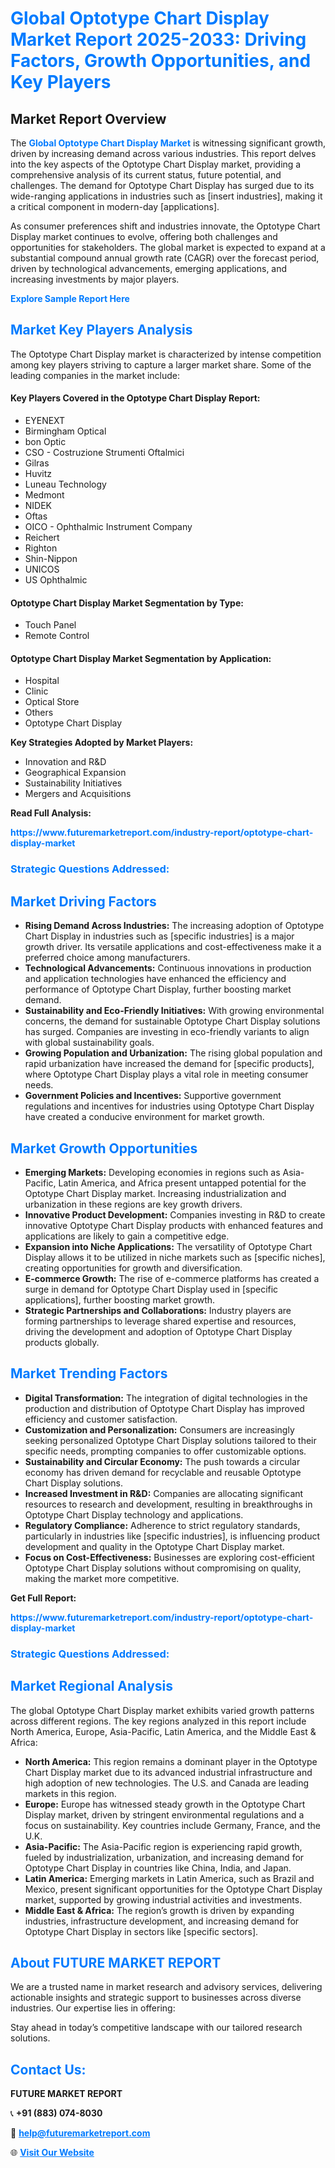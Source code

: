 <h1 style="color: #007BFF;">Global Optotype Chart Display Market Report 2025-2033: Driving Factors, Growth Opportunities, and Key Players</h1>

<section id="overview">
<h2>Market Report Overview</h2>
<p>The <a href="https://www.futuremarketreport.com/industry-report/optotype-chart-display-market" style="color: #007BFF; text-decoration: none;"><strong>Global Optotype Chart Display Market</strong></a> is witnessing significant growth, driven by increasing demand across various industries. This report delves into the key aspects of the Optotype Chart Display market, providing a comprehensive analysis of its current status, future potential, and challenges. The demand for Optotype Chart Display has surged due to its wide-ranging applications in industries such as [insert industries], making it a critical component in modern-day [applications].</p>
<p>As consumer preferences shift and industries innovate, the Optotype Chart Display market continues to evolve, offering both challenges and opportunities for stakeholders. The global market is expected to expand at a substantial compound annual growth rate (CAGR) over the forecast period, driven by technological advancements, emerging applications, and increasing investments by major players.</p>
</section>

<section id="overview">
<p><a href="https://www.futuremarketreport.com/request-sample/reportId=123377" style="color: #007BFF; text-decoration: none;"><strong>Explore Sample Report Here</strong></a></p>
</section>

<section id="key-players">
<h2 style="color: #007BFF;">Market Key Players Analysis</h2>
<p>The Optotype Chart Display market is characterized by intense competition among key players striving to capture a larger market share. Some of the leading companies in the market include:</p>
<h4>Key Players Covered in the Optotype Chart Display Report:</h4>
<ul><li>EYENEXT</li><li>Birmingham Optical</li><li>bon Optic</li><li>CSO - Costruzione Strumenti Oftalmici</li><li>Gilras</li><li>Huvitz</li><li>Luneau Technology</li><li>Medmont</li><li>NIDEK</li><li>Oftas</li><li>OICO - Ophthalmic Instrument Company</li><li>Reichert</li><li>Righton</li><li>Shin-Nippon</li><li>UNICOS</li><li>US Ophthalmic</li></ul>
<h4>Optotype Chart Display Market Segmentation by Type:</h4>
<ul><li>Touch Panel</li><li>Remote Control</li></ul>

<h4>Optotype Chart Display Market Segmentation by Application:</h4>
<ul><li>Hospital</li><li>Clinic</li><li>Optical Store</li><li>Others</li><li>Optotype Chart Display</li></ul>
<p><strong>Key Strategies Adopted by Market Players:</strong></p>
<ul>
<li>Innovation and R&D</li>
<li>Geographical Expansion</li>
<li>Sustainability Initiatives</li>
<li>Mergers and Acquisitions</li>
</ul>
</section>

<section>
<p><strong>Read Full Analysis: </strong></p><a href="https://www.futuremarketreport.com/industry-report/optotype-chart-display-market" style="color: #007BFF; text-decoration: none;"><strong>https://www.futuremarketreport.com/industry-report/optotype-chart-display-market</strong></a>
<h3 style="color: #007BFF;">Strategic Questions Addressed:</h3>
</section>

<section id="driving-factors">
<h2 style="color: #007BFF;">Market Driving Factors</h2>
<ul>
<li><strong>Rising Demand Across Industries:</strong> The increasing adoption of Optotype Chart Display in industries such as [specific industries] is a major growth driver. Its versatile applications and cost-effectiveness make it a preferred choice among manufacturers.</li>
<li><strong>Technological Advancements:</strong> Continuous innovations in production and application technologies have enhanced the efficiency and performance of Optotype Chart Display, further boosting market demand.</li>
<li><strong>Sustainability and Eco-Friendly Initiatives:</strong> With growing environmental concerns, the demand for sustainable Optotype Chart Display solutions has surged. Companies are investing in eco-friendly variants to align with global sustainability goals.</li>
<li><strong>Growing Population and Urbanization:</strong> The rising global population and rapid urbanization have increased the demand for [specific products], where Optotype Chart Display plays a vital role in meeting consumer needs.</li>
<li><strong>Government Policies and Incentives:</strong> Supportive government regulations and incentives for industries using Optotype Chart Display have created a conducive environment for market growth.</li>
</ul>
</section>

<section id="growth-opportunities">
<h2 style="color: #007BFF;">Market Growth Opportunities</h2>
<ul>
<li><strong>Emerging Markets:</strong> Developing economies in regions such as Asia-Pacific, Latin America, and Africa present untapped potential for the Optotype Chart Display market. Increasing industrialization and urbanization in these regions are key growth drivers.</li>
<li><strong>Innovative Product Development:</strong> Companies investing in R&D to create innovative Optotype Chart Display products with enhanced features and applications are likely to gain a competitive edge.</li>
<li><strong>Expansion into Niche Applications:</strong> The versatility of Optotype Chart Display allows it to be utilized in niche markets such as [specific niches], creating opportunities for growth and diversification.</li>
<li><strong>E-commerce Growth:</strong> The rise of e-commerce platforms has created a surge in demand for Optotype Chart Display used in [specific applications], further boosting market growth.</li>
<li><strong>Strategic Partnerships and Collaborations:</strong> Industry players are forming partnerships to leverage shared expertise and resources, driving the development and adoption of Optotype Chart Display products globally.</li>
</ul>
</section>

<section id="trending-factors">
<h2 style="color: #007BFF;">Market Trending Factors</h2>
<ul>
<li><strong>Digital Transformation:</strong> The integration of digital technologies in the production and distribution of Optotype Chart Display has improved efficiency and customer satisfaction.</li>
<li><strong>Customization and Personalization:</strong> Consumers are increasingly seeking personalized Optotype Chart Display solutions tailored to their specific needs, prompting companies to offer customizable options.</li>
<li><strong>Sustainability and Circular Economy:</strong> The push towards a circular economy has driven demand for recyclable and reusable Optotype Chart Display solutions.</li>
<li><strong>Increased Investment in R&D:</strong> Companies are allocating significant resources to research and development, resulting in breakthroughs in Optotype Chart Display technology and applications.</li>
<li><strong>Regulatory Compliance:</strong> Adherence to strict regulatory standards, particularly in industries like [specific industries], is influencing product development and quality in the Optotype Chart Display market.</li>
<li><strong>Focus on Cost-Effectiveness:</strong> Businesses are exploring cost-efficient Optotype Chart Display solutions without compromising on quality, making the market more competitive.</li>
</ul>
</section>

<section>
<p><strong>Get Full Report: </strong></p><a href="https://www.futuremarketreport.com/industry-report/optotype-chart-display-market" style="color: #007BFF; text-decoration: none;"><strong>https://www.futuremarketreport.com/industry-report/optotype-chart-display-market</strong></a>
<h3 style="color: #007BFF;">Strategic Questions Addressed:</h3>
</section>


<section id="regional-analysis">
<h2 style="color: #007BFF;">Market Regional Analysis</h2>
<p>The global Optotype Chart Display market exhibits varied growth patterns across different regions. The key regions analyzed in this report include North America, Europe, Asia-Pacific, Latin America, and the Middle East & Africa:</p>
<ul>
<li><strong>North America:</strong> This region remains a dominant player in the Optotype Chart Display market due to its advanced industrial infrastructure and high adoption of new technologies. The U.S. and Canada are leading markets in this region.</li>
<li><strong>Europe:</strong> Europe has witnessed steady growth in the Optotype Chart Display market, driven by stringent environmental regulations and a focus on sustainability. Key countries include Germany, France, and the U.K.</li>
<li><strong>Asia-Pacific:</strong> The Asia-Pacific region is experiencing rapid growth, fueled by industrialization, urbanization, and increasing demand for Optotype Chart Display in countries like China, India, and Japan.</li>
<li><strong>Latin America:</strong> Emerging markets in Latin America, such as Brazil and Mexico, present significant opportunities for the Optotype Chart Display market, supported by growing industrial activities and investments.</li>
<li><strong>Middle East & Africa:</strong> The region’s growth is driven by expanding industries, infrastructure development, and increasing demand for Optotype Chart Display in sectors like [specific sectors].</li>
</ul>
</section>

<footer>
<h2 style="color: #007BFF;">About FUTURE MARKET REPORT</h2>
<p>We are a trusted name in market research and advisory services, delivering actionable insights and strategic support to businesses across diverse industries. Our expertise lies in offering:</p>

<p>Stay ahead in today’s competitive landscape with our tailored research solutions.</p>

<h2 style="color: #007BFF;">Contact Us:</h2>
<p><strong>FUTURE MARKET REPORT</strong></p>
<p>📞 <strong>+91 (883) 074-8030</strong></p>
<p>📧 <strong><a href="mailto:help@futuremarketreport.com" style="color: #007BFF;">help@futuremarketreport.com</a></strong></p>
<p>🌐 <strong><a href="https://www.futuremarketreport.com/" style="color: #007BFF;">Visit Our Website</a></strong></p>
</footer>